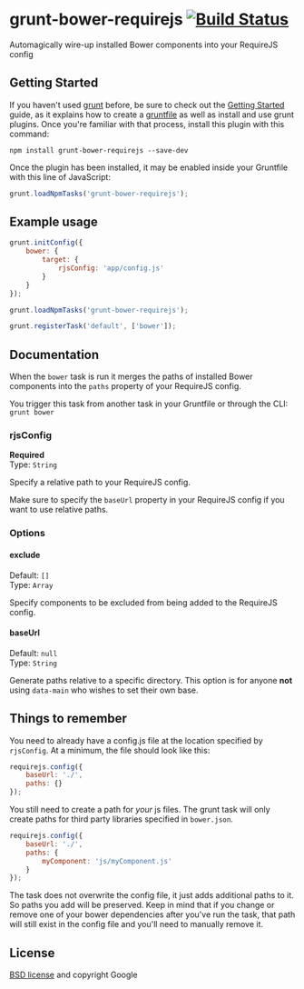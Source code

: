 # grunt-bower-requirejs [![Build Status](https://secure.travis-ci.org/yeoman/grunt-bower-requirejs.png?branch=master)](http://travis-ci.org/yeoman/grunt-bower-requirejs)

Automagically wire-up installed Bower components into your RequireJS config


## Getting Started

If you haven't used [grunt][] before, be sure to check out the [Getting Started][] guide, as it explains how to create a [gruntfile][Getting Started] as well as install and use grunt plugins. Once you're familiar with that process, install this plugin with this command:

```shell
npm install grunt-bower-requirejs --save-dev
```

Once the plugin has been installed, it may be enabled inside your Gruntfile with this line of JavaScript:

```js
grunt.loadNpmTasks('grunt-bower-requirejs');
```

[grunt]: http://gruntjs.com
[Getting Started]: https://github.com/gruntjs/grunt/blob/devel/docs/getting_started.md


## Example usage

```js
grunt.initConfig({
	bower: {
		target: {
			rjsConfig: 'app/config.js'
		}
	}
});

grunt.loadNpmTasks('grunt-bower-requirejs');

grunt.registerTask('default', ['bower']);
```


## Documentation

When the `bower` task is run it merges the paths of installed Bower components into the `paths` property of your RequireJS config.

You trigger this task from another task in your Gruntfile or through the CLI: `grunt bower`


### rjsConfig

**Required**  
Type: `String`

Specify a relative path to your RequireJS config.

Make sure to specify the `baseUrl` property in your RequireJS config if you want to use relative paths.


### Options

#### exclude

Default: `[]`  
Type: `Array`

Specify components to be excluded from being added to the RequireJS config.

#### baseUrl

Default: `null`  
Type: `String`

Generate paths relative to a specific directory. This option is for anyone **not** using `data-main` who wishes to set their own base.


## Things to remember

You need to already have a config.js file at the location specified by `rjsConfig`. At a minimum, the file should look like this:

``` js
requirejs.config({
	baseUrl: './',
	paths: {}
});
```

You still need to create a path for *your* js files. The grunt task will only create paths for third party libraries specified in `bower.json`.

``` js
requirejs.config({
	baseUrl: './',
	paths: {
		myComponent: 'js/myComponent.js'
	}
});
```

The task does not overwrite the config file, it just adds additional paths to it. So paths you add will be preserved. Keep in mind that if you change or remove one of your bower dependencies after you've run the task, that path will still exist in the config file and you'll need to manually remove it.


## License

[BSD license](http://opensource.org/licenses/bsd-license.php) and copyright Google
